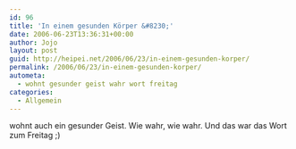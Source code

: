 ```yaml
---
id: 96
title: 'In einem gesunden Körper &#8230;'
date: 2006-06-23T13:36:31+00:00
author: Jojo
layout: post
guid: http://heipei.net/2006/06/23/in-einem-gesunden-korper/
permalink: /2006/06/23/in-einem-gesunden-korper/
autometa:
  - wohnt gesunder geist wahr wort freitag
categories:
  - Allgemein
---
```

wohnt auch ein gesunder Geist. Wie wahr, wie wahr. Und das war das Wort zum Freitag ;)
